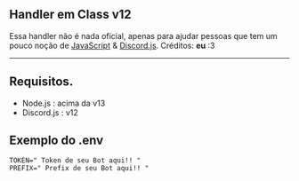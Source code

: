 ## Handler em Class v12

Essa handler não é nada oficial, apenas para ajudar pessoas que tem um pouco noção de [JavaScript](https://developer.mozilla.org/pt-BR/docs/Web/JavaScript) & [Discord.js](https://discord.js.org/#/).
Créditos: **eu** :3
** **
## Requisitos.
- Node.js : acima da v13
- Discord.js : v12

## Exemplo do .env
```
TOKEN=" Token de seu Bot aqui!! "
PREFIX=" Prefix de seu Bot aqui!! "
```